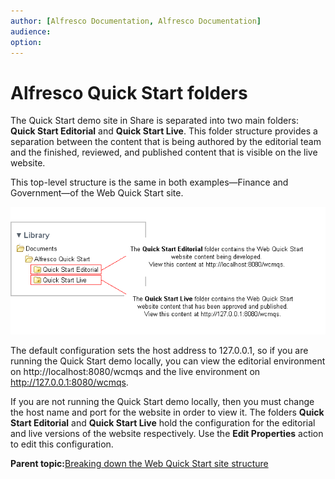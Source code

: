 ```yaml
---
author: [Alfresco Documentation, Alfresco Documentation]
audience: 
option: 
---
```


# Alfresco Quick Start folders

The Quick Start demo site in Share is separated into two main folders: **Quick Start Editorial** and **Quick Start Live**. This folder structure provides a separation between the content that is being authored by the editorial team and the finished, reviewed, and published content that is visible on the live website.

This top-level structure is the same in both examples—Finance and Government—of the Web Quick Start site.

![Top level structure](../images/qs-tree-1-toplevel.png)

The default configuration sets the host address to 127.0.0.1, so if you are running the Quick Start demo locally, you can view the editorial environment on http://localhost:8080/wcmqs and the live environment on http://127.0.0.1:8080/wcmqs.

If you are not running the Quick Start demo locally, then you must change the host name and port for the website in order to view it. The folders **Quick Start Editorial** and **Quick Start Live** hold the configuration for the editorial and live versions of the website respectively. Use the **Edit Properties** action to edit this configuration.

**Parent topic:**[Breaking down the Web Quick Start site structure](../references/qs-ref-anatomy.md)

